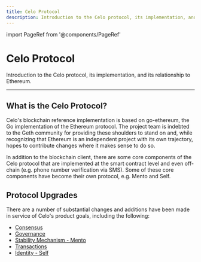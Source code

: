 ```yaml
---
title: Celo Protocol
description: Introduction to the Celo protocol, its implementation, and its relationship to Ethereum.
---
```


import PageRef from '@components/PageRef'

# Celo Protocol

Introduction to the Celo protocol, its implementation, and its relationship to Ethereum.

---

## What is the Celo Protocol?

Celo's blockchain reference implementation is based on go-ethereum, the Go implementation of the Ethereum protocol. The project team is indebted to the Geth community for providing these shoulders to stand on and, while recognizing that Ethereum is an independent project with its own trajectory, hopes to contribute changes where it makes sense to do so.

In addition to the blockchain client, there are some core components of the Celo protocol that are implemented at the smart contract level and even off-chain (e.g. phone number verification via SMS). Some of these core components have become their own protocol, e.g. Mento and Self.

## Protocol Upgrades

There are a number of substantial changes and additions have been made in service of Celo's product goals, including the following:

- [Consensus](/what-is-celo/about-celo-l1/protocol/consensus)
- [Governance](/what-is-celo/using-celo/protocol/governance/overview/)
- [Stability Mechanism - Mento](https://www.mento.org/)
- [Transactions](/what-is-celo/about-celo-l1/protocol/transaction)
- [Identity - Self](https://self.xyz/)